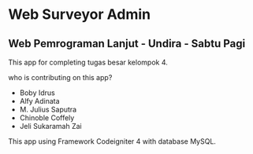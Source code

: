 # Web Surveyor Admin

## Web Pemrograman Lanjut - Undira - Sabtu Pagi

This app for completing tugas besar kelompok 4.

who is contributing on this app?
- Boby Idrus
- Alfy Adinata
- M. Julius Saputra
- Chinoble Coffely
- Jeli Sukaramah Zai
  
This app using Framework Codeigniter 4 with database MySQL.